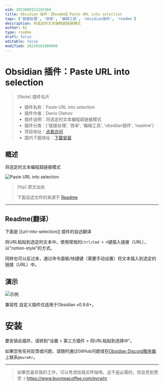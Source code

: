 ```yaml
---
uid: 2023080322243360
title: Obsidian 插件：【Readme】Paste URL into selection
tags: ['链接处理', '效率', '编辑工具', 'obsidian插件', 'readme']
description: 将选定的文本编程超链接模式
author: AI
type: readme
draft: false
editable: false
modified: 20230101000000
---
```


# Obsidian 插件：Paste URL into selection

> [!Note] 插件名片
> - 插件名称：Paste URL into selection
> - 插件作者：Denis Olehov
> - 插件说明：将选定的文本编程超链接模式
> - 插件分类：['链接处理', '效率', '编辑工具', 'obsidian插件', 'readme']
> - 项目地址：[点我访问](https://github.com/denolehov/obsidian-url-into-selection)
> - 国内下载地址：[下载安装](https://pkmer.cn/products/plugin/pluginMarket/?url-into-selection)

## 概述

将选定的文本编程超链接模式

![Paste URL into selection](https://cdn.pkmer.cn/covers/url-into-selection.gif!pkmer)

> [!tip] 原文出处
> 
>下面自述文件的来源于 [Readme](https://ghproxy.net/https://raw.githubusercontent.com/denolehov/obsidian-url-into-selection/master/README.md)
> 

---

## Readme(翻译）

下面是 [[url-into-selection]] 插件的自述翻译


将URL粘贴到选定的文本中，使用常规的`Ctrl/Cmd + V`键插入链接（URL），以"notion-style"的方式。

同样也可以反过来，通过命令面板/快捷键（需要手动设置）将文本插入到选定的链接（URL）中。

## 演示
![示例](https://user-images.githubusercontent.com/4748206/98997874-ed55fb80-253d-11eb-9121-709a316a4d1e.gif)

兼容性
自定义插件仅适用于Obsidian v0.9.8+。

# 安装
要安装此插件，请转到“设置 > 第三方插件 > 将URL粘贴到选择中”。

如果您有任何反馈或问题，请随时通过GitHub问题或在[Obsidian Discord服务器](https://discord.com/invite/veuWUTm)上联系`@evrwhr`。

---

> 如果您喜欢我的工作，可以考虑给我买杯咖啡。这不是必需的，但会受到赞赏 :) https://www.buymeacoffee.com/evrwhr



